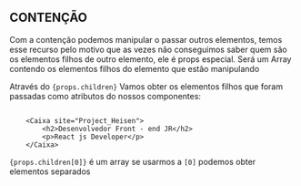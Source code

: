 ## CONTENÇÃO 

Com a contenção podemos manipular o passar outros elementos, temos esse recurso pelo motivo que as vezes não conseguimos saber quem são
os elementos filhos de outro elemento, ele é props especial. Será um Array contendo os elementos filhos do elemento que estão manipulando

Através do `{props.children}` Vamos obter os elementos filhos que foram passadas como atributos do nossos componentes:

```

    <Caixa site="Project_Heisen">
        <h2>Desenvolvedor Front - end JR</h2>
        <p>React js Developer</p>
    </Caixa>

```

`{props.children[0]}` é um array se usarmos a `[0]` podemos obter elementos separados